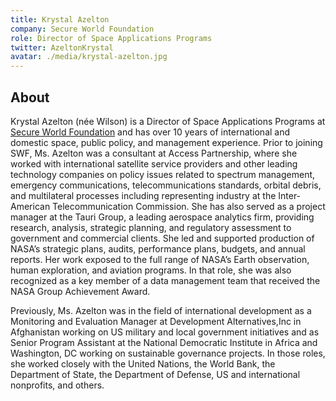 ```yaml
---
title: Krystal Azelton
company: Secure World Foundation
role: Director of Space Applications Programs
twitter: AzeltonKrystal
avatar: ./media/krystal-azelton.jpg
---
```

## About

Krystal Azelton (née Wilson) is a Director of Space Applications Programs at [Secure World Foundation](https://swfound.org/) and has over 10 years of international and domestic space, public policy, and management experience. Prior to joining SWF, Ms. Azelton was a consultant at Access Partnership, where she worked with international satellite service providers and other leading technology companies on policy issues related to spectrum management, emergency communications, telecommunications standards, orbital debris, and multilateral processes including representing industry at the Inter-American Telecommunication Commission. She has also served as a project manager at the Tauri Group, a leading aerospace analytics firm, providing research, analysis, strategic planning, and regulatory assessment to government and commercial clients. She led and supported production of NASA’s strategic plans, audits, performance plans, budgets, and annual reports. Her work exposed to the full range of NASA’s Earth observation, human exploration, and aviation programs. In that role, she was also recognized as a key member of a data management team that received the NASA Group Achievement Award. 

Previously, Ms. Azelton was in the field of international development as a Monitoring and Evaluation Manager at Development Alternatives,Inc in Afghanistan working on US military and local government initiatives and as Senior Program Assistant at the National Democratic Institute in Africa and Washington, DC working on sustainable governance projects. In those roles, she worked closely with the United Nations, the World Bank, the Department of State, the Department of Defense, US and international nonprofits, and others.